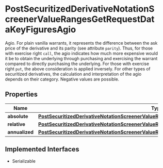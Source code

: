 

# PostSecuritizedDerivativeNotationScreenerValueRangesGetRequestDataKeyFiguresAgio

Agio. For plain vanilla warrants, it represents the difference between the ask price of the derivative and its parity (see attribute `parity`). Thus, for those with exercise right `call`, the agio indicates how much more expensive would it be to obtain the underlying through purchasing and exercising the warrant compared to directly purchasing the underlying. For those with exercise right `put`, the above consideration is applied inversely. For other types of securitized derivatives, the calculation and interpretation of the agio depends on their category. Negative values are possible.

## Properties

Name | Type | Description | Notes
------------ | ------------- | ------------- | -------------
**absolute** | [**PostSecuritizedDerivativeNotationScreenerValueRangesGetRequestDataKeyFiguresAgioAbsolute**](PostSecuritizedDerivativeNotationScreenerValueRangesGetRequestDataKeyFiguresAgioAbsolute.md) |  |  [optional]
**relative** | [**PostSecuritizedDerivativeNotationScreenerValueRangesGetRequestDataKeyFiguresAgioRelative**](PostSecuritizedDerivativeNotationScreenerValueRangesGetRequestDataKeyFiguresAgioRelative.md) |  |  [optional]
**annualized** | [**PostSecuritizedDerivativeNotationScreenerValueRangesGetRequestDataKeyFiguresAgioAnnualized**](PostSecuritizedDerivativeNotationScreenerValueRangesGetRequestDataKeyFiguresAgioAnnualized.md) |  |  [optional]


## Implemented Interfaces

* Serializable


